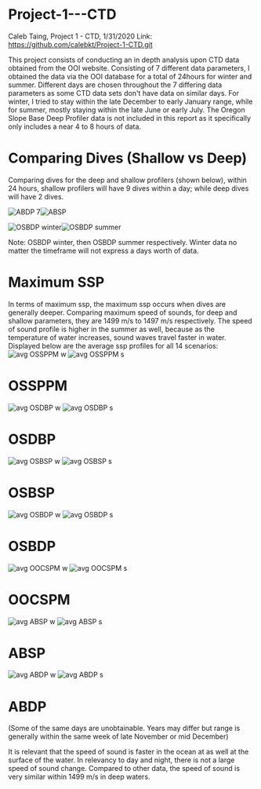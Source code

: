 # Project-1---CTD
Caleb Taing, Project 1 - CTD, 1/31/2020
Link: https://github.com/calebkt/Project-1-CTD.git 

This project consists of conducting an in depth analysis upon CTD data obtained from the OOI website. Consisting of 7 different data parameters, I obtained the data via the OOI database for a total of 24hours for winter and summer. Different days are chosen throughout the 7 differing data parameters as some CTD data sets don't have data on similar days. For winter, I tried to stay within the late December to early January range, while for summer, mostly staying within the late June or early July. The Oregon Slope Base Deep Profiler data is not included in this report as it specifically only includes a near 4 to 8 hours of data. 
# Comparing Dives (Shallow vs Deep)
Comparing dives for the deep and shallow profilers (shown below), within 24 hours, shallow profilers will have 9 dives within a day; while deep dives will have 2 dives. 

![ABDP 7](https://github.com/calebkt/Project-1---CTD/blob/master/images/ABDP%207.PNG)![ABSP](https://github.com/calebkt/Project-1---CTD/blob/master/images/ABDP%207.PNG)

![OSBDP winter](https://github.com/calebkt/Project-1-CTD/blob/master/images/OSBDP%20winter.PNG)![OSBDP summer](https://github.com/calebkt/Project-1-CTD/blob/master/images/OSBDP%20summer.PNG)

Note: OSBDP winter, then OSBDP summer respectively. Winter data no matter the timeframe will not express a days worth of data. 

# Maximum SSP
In terms of maximum ssp, the maximum ssp occurs when dives are generally deeper. 
Comparing maximum speed of sounds, for deep and shallow parameters, they are 1499 m/s to 1497 m/s respectively. The speed of sound profile is higher in the summer as well, because as the temperature of water increases, sound waves travel faster in water.
Displayed below are the average ssp profiles for all 14 scenarios:
![avg OSSPPM w](https://github.com/calebkt/Project-1-CTD/blob/master/images/avg%20OSSPPM%20w.PNG)
![avg OSSPPM s](https://github.com/calebkt/Project-1-CTD/blob/master/images/avg%20OSSPPM%20s.PNG)
# OSSPPM

![avg OSDBP w](https://github.com/calebkt/Project-1-CTD/blob/master/images/avg%20OSDBP%20w.PNG)
![avg OSDBP s](https://github.com/calebkt/Project-1-CTD/blob/master/images/avg%20OSDBP%20s.PNG)
# OSDBP

![avg OSBSP w](https://github.com/calebkt/Project-1-CTD/blob/master/images/avg%20OSBSP%20w.PNG)
![avg OSBSP s](https://github.com/calebkt/Project-1-CTD/blob/master/images/avg%20OSBSP%20s.PNG)
# OSBSP

![avg OSBDP w](https://github.com/calebkt/Project-1-CTD/blob/master/images/avg%20OSBDP%20w.PNG)
![avg OSBDP s](https://github.com/calebkt/Project-1-CTD/blob/master/images/avg%20OSBDP%20s.PNG)
# OSBDP

![avg OOCSPM w](https://github.com/calebkt/Project-1-CTD/blob/master/images/avg%20OOCSPM%20w.PNG)
![avg OOCSPM s](https://github.com/calebkt/Project-1-CTD/blob/master/images/avg%20OOCSPM%20s.PNG)
# OOCSPM

![avg ABSP w](https://github.com/calebkt/Project-1-CTD/blob/master/images/avg%20ABSP%20w.PNG)
![avg ABSP s](https://github.com/calebkt/Project-1-CTD/blob/master/images/avg%20ABSP%20s.PNG)
# ABSP

![avg ABDP w](https://github.com/calebkt/Project-1-CTD/blob/master/images/avg%20ABDP%20w.PNG)
![avg ABDP s](https://github.com/calebkt/Project-1-CTD/blob/master/images/avg%20ABDP%20s.PNG)
# ABDP

(Some of the same days are unobtainable. Years may differ but range is generally within the same week of late November or mid December)

It is relevant that the speed of sound is faster in the ocean at as well at the surface of the water. In relevancy to day and night, there is not a large speed of sound change. Compared to other data, the speed of sound is very similar within 1499 m/s in deep waters.
